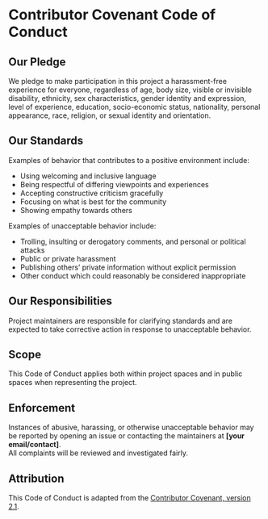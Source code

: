 # Contributor Covenant Code of Conduct

## Our Pledge
We pledge to make participation in this project a harassment-free experience for everyone, regardless of age, body size, visible or invisible disability, ethnicity, sex characteristics, gender identity and expression, level of experience, education, socio-economic status, nationality, personal appearance, race, religion, or sexual identity and orientation.

## Our Standards
Examples of behavior that contributes to a positive environment include:
- Using welcoming and inclusive language  
- Being respectful of differing viewpoints and experiences  
- Accepting constructive criticism gracefully  
- Focusing on what is best for the community  
- Showing empathy towards others  

Examples of unacceptable behavior include:
- Trolling, insulting or derogatory comments, and personal or political attacks  
- Public or private harassment  
- Publishing others’ private information without explicit permission  
- Other conduct which could reasonably be considered inappropriate  

## Our Responsibilities
Project maintainers are responsible for clarifying standards and are expected to take corrective action in response to unacceptable behavior.

## Scope
This Code of Conduct applies both within project spaces and in public spaces when representing the project.

## Enforcement
Instances of abusive, harassing, or otherwise unacceptable behavior may be reported by opening an issue or contacting the maintainers at **[your email/contact]**.  
All complaints will be reviewed and investigated fairly.

## Attribution
This Code of Conduct is adapted from the [Contributor Covenant, version 2.1](https://www.contributor-covenant.org/version/2/1/code_of_conduct.html).
